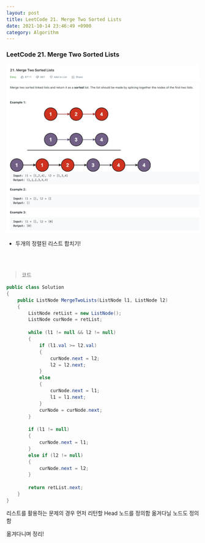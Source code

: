 ```yaml
---
layout: post
title: LeetCode 21. Merge Two Sorted Lists
date: 2021-10-14 23:46:49 +0900
category: Algorithm
---
```

### LeetCode 21. Merge Two Sorted Lists

![](/assets/img/leetcode/21.png)

- 두개의 정렬된 리스트 합치기!

<br><br>

>코드

```c#
public class Solution
{
    public ListNode MergeTwoLists(ListNode l1, ListNode l2)
    {
        ListNode retList = new ListNode();
        ListNode curNode = retList;

        while (l1 != null && l2 != null)
        {
            if (l1.val >= l2.val)
            {
                curNode.next = l2;
                l2 = l2.next;
            }
            else
            {
                curNode.next = l1;
                l1 = l1.next;
            }
            curNode = curNode.next;
        }
        
        if (l1 != null)
        {
            curNode.next = l1;
        }
        else if (l2 != null)
        {
            curNode.next = l2;
        }

        return retList.next;
    }
}

```

리스트를 활용하는 문제의 경우 먼저 리턴할 Head 노드를 정의함
옮겨다닐 노드도 정의함

옮겨다니며 정리!


<br><br>
